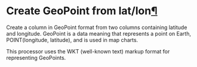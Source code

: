 Create GeoPoint from lat/lon[¶](#create-geopoint-from-lat-lon "Permalink to this heading")
==========================================================================================


Create a column in GeoPoint format from two columns containing latitude and longitude. GeoPoint is a data meaning that represents a point on Earth, POINT(longitude, latitude), and is used in map charts.


This processor uses the WKT (well\-known text) markup format for representing GeoPoints.